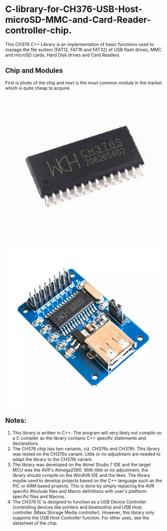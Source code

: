 # C-library-for-CH376-USB-Host-microSD-MMC-and-Card-Reader-controller-chip.
This CH376 C++ Library is an implementation of basic functions used to manage the file system (FAT12, FAT16 and FAT32) of USB flash drives, MMC and microSD cards, Hard Disk drives and Card Readers.
## Chip and Modules
First is photo of the chip and next is the most common module in the market which is quite cheap to acquire.
![Alt text](Ch376_and_Modules/CH376S_IC.jpg?raw=true "CH376")
![Alt text](Ch376_and_Modules/Module_1.jpg?raw=true "Common Module")

## Notes:
1. This library is written in C++. The program will very likely not compile on a C compiler as the library contains C++ specific statements and declarations. 
2. The CH376 chip has two variants, viz. CH376s and CH376t. This library was tested on the CH376s variant. Little or no adjustment are needed to adapt the library to the CH376t variant.
3. The library was developed on the Atmel Studio 7 IDE and the target MCU was the AVR's Atmega2560. With little or no adjustment, the library should compile on the WinAVR IDE and the likes.
The library maybe used to develop projects based on the C++ language such as the PIC or ARM based projects. This is done by simply replacing the AVR specific #include files and Macro definitions with user's platform-specific files and Macros.
4. The CH376 IC is designed to function as a USB Device Controller (controlling devices like printers and bluetooths) and USB Host controller (Mass Storage Media controller). However, this library only supports the USB Host Controller function. For other uses, see the datasheet of the chip.
